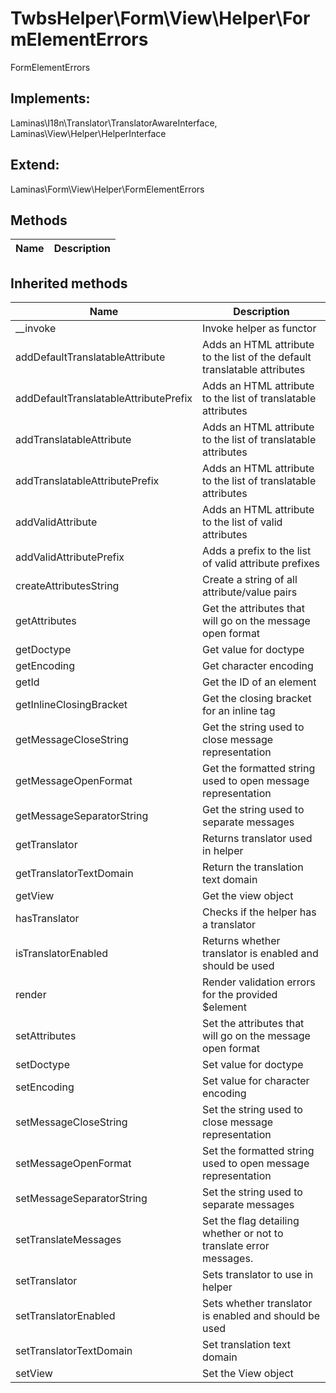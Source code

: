 # TwbsHelper\Form\View\Helper\FormElementErrors  

FormElementErrors

## Implements:
Laminas\I18n\Translator\TranslatorAwareInterface, Laminas\View\Helper\HelperInterface

## Extend:

Laminas\Form\View\Helper\FormElementErrors

## Methods

| Name | Description |
|------|-------------|

## Inherited methods

| Name | Description |
|------|-------------|
|__invoke|Invoke helper as functor|
|addDefaultTranslatableAttribute|Adds an HTML attribute to the list of the default translatable attributes|
|addDefaultTranslatableAttributePrefix|Adds an HTML attribute to the list of translatable attributes|
|addTranslatableAttribute|Adds an HTML attribute to the list of translatable attributes|
|addTranslatableAttributePrefix|Adds an HTML attribute to the list of translatable attributes|
|addValidAttribute|Adds an HTML attribute to the list of valid attributes|
|addValidAttributePrefix|Adds a prefix to the list of valid attribute prefixes|
|createAttributesString|Create a string of all attribute/value pairs|
|getAttributes|Get the attributes that will go on the message open format|
|getDoctype|Get value for doctype|
|getEncoding|Get character encoding|
|getId|Get the ID of an element|
|getInlineClosingBracket|Get the closing bracket for an inline tag|
|getMessageCloseString|Get the string used to close message representation|
|getMessageOpenFormat|Get the formatted string used to open message representation|
|getMessageSeparatorString|Get the string used to separate messages|
|getTranslator|Returns translator used in helper|
|getTranslatorTextDomain|Return the translation text domain|
|getView|Get the view object|
|hasTranslator|Checks if the helper has a translator|
|isTranslatorEnabled|Returns whether translator is enabled and should be used|
|render|Render validation errors for the provided $element|
|setAttributes|Set the attributes that will go on the message open format|
|setDoctype|Set value for doctype|
|setEncoding|Set value for character encoding|
|setMessageCloseString|Set the string used to close message representation|
|setMessageOpenFormat|Set the formatted string used to open message representation|
|setMessageSeparatorString|Set the string used to separate messages|
|setTranslateMessages|Set the flag detailing whether or not to translate error messages.|
|setTranslator|Sets translator to use in helper|
|setTranslatorEnabled|Sets whether translator is enabled and should be used|
|setTranslatorTextDomain|Set translation text domain|
|setView|Set the View object|


